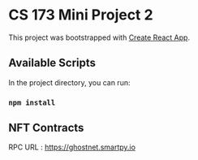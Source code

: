 # CS 173 Mini Project 2

This project was bootstrapped with [Create React App](https://github.com/facebook/create-react-app).

## Available Scripts

In the project directory, you can run:

### `npm install`

## NFT Contracts

RPC URL : https://ghostnet.smartpy.io
